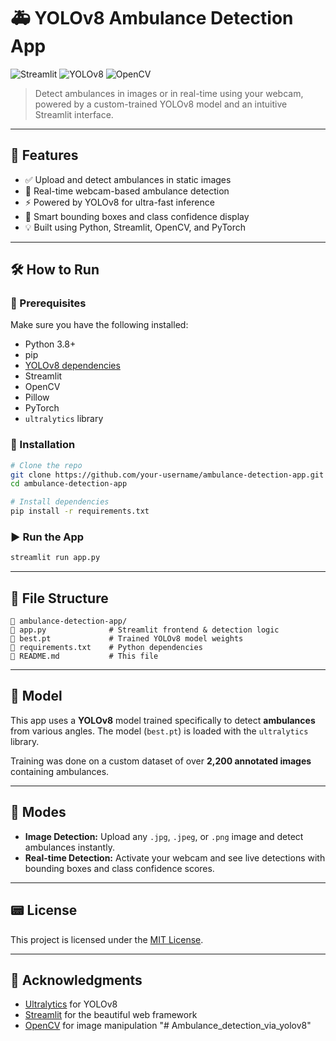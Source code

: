 # 🚑 YOLOv8 Ambulance Detection App

![Streamlit](https://img.shields.io/badge/built%20with-Streamlit-orange?style=for-the-badge&logo=streamlit)
![YOLOv8](https://img.shields.io/badge/model-YOLOv8-blueviolet?style=for-the-badge&logo=pytorch)
![OpenCV](https://img.shields.io/badge/image%20processing-OpenCV-green?style=for-the-badge&logo=opencv)

> Detect ambulances in images or in real-time using your webcam, powered by a custom-trained YOLOv8 model and an intuitive Streamlit interface.

---

## 📸 Features

- ✅ Upload and detect ambulances in static images
- 🎥 Real-time webcam-based ambulance detection
- ⚡ Powered by YOLOv8 for ultra-fast inference
- 🧠 Smart bounding boxes and class confidence display
- 💡 Built using Python, Streamlit, OpenCV, and PyTorch

---

## 🛠 How to Run

### 🔧 Prerequisites

Make sure you have the following installed:
- Python 3.8+
- pip
- [YOLOv8 dependencies](https://docs.ultralytics.com/)
- Streamlit
- OpenCV
- Pillow
- PyTorch
- `ultralytics` library

### 🧪 Installation

```bash
# Clone the repo
git clone https://github.com/your-username/ambulance-detection-app.git
cd ambulance-detection-app

# Install dependencies
pip install -r requirements.txt
```

### ▶️ Run the App

```bash
streamlit run app.py
```

---

## 📂 File Structure

```
📁 ambulance-detection-app/
🔹 app.py              # Streamlit frontend & detection logic
🔹 best.pt             # Trained YOLOv8 model weights
🔹 requirements.txt    # Python dependencies
🔹 README.md           # This file
```

---

## 🧠 Model

This app uses a **YOLOv8** model trained specifically to detect **ambulances** from various angles. The model (`best.pt`) is loaded with the `ultralytics` library.

Training was done on a custom dataset of over **2,200 annotated images** containing ambulances.

---

## 🤖 Modes

- **Image Detection:** Upload any `.jpg`, `.jpeg`, or `.png` image and detect ambulances instantly.
- **Real-time Detection:** Activate your webcam and see live detections with bounding boxes and class confidence scores.

---

## 📟 License

This project is licensed under the [MIT License](LICENSE).

---

## 🙌 Acknowledgments

- [Ultralytics](https://github.com/ultralytics/ultralytics) for YOLOv8
- [Streamlit](https://streamlit.io) for the beautiful web framework
- [OpenCV](https://opencv.org/) for image manipulation
"# Ambulance_detection_via_yolov8" 
